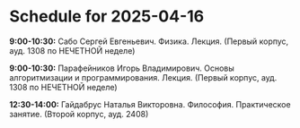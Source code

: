 # Schedule for 2025-04-16

**9:00-10:30:** Сабо Сергей Евгеньевич. Физика. Лекция. (Первый корпус, ауд. 1308 по НЕЧЕТНОЙ неделе)

**9:00-10:30:** Парафейников Игорь Владимирович. Основы алгоритмизации и программирования. Лекция. (Первый корпус, ауд. 1308 по НЕЧЕТНОЙ неделе)

**12:30-14:00:** Гайдабрус Наталья Викторовна. Философия. Практическое занятие. (Второй корпус, ауд. 2408)

